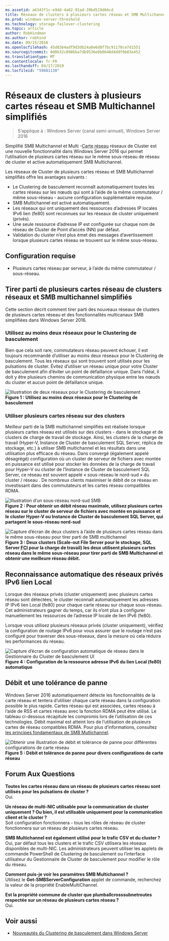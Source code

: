 ```yaml
---
ms.assetid: a6343f1c-e9dd-4a02-91ad-39bd519d66cd
title: Réseaux de clusters à plusieurs cartes réseau et SMB Multichannel simplifiés
ms.prod: windows-server-threshold
ms.technology: storage-failover-clustering
ms.topic: article
author: RobHindman
ms.author: robhind
ms.date: 09/15/2016
ms.openlocfilehash: 45d8364adf9d3db24a8e6d8f7bc91178ce7d1551
ms.sourcegitcommit: 0d0b32c8986ba7db9536e0b8648d4ddf9b03e452
ms.translationtype: MT
ms.contentlocale: fr-FR
ms.lasthandoff: 04/17/2019
ms.locfileid: "59881130"
---
```

# <a name="simplified-smb-multichannel-and-multi-nic-cluster-networks"></a>Réseaux de clusters à plusieurs cartes réseau et SMB Multichannel simplifiés

> S’applique à : Windows Server (canal semi-annuel), Windows Server 2016

Simplifié SMB Multichannel et Multi -<abbr title="carte d’Interface réseau">Carte réseau</abbr> réseaux de Cluster est une nouvelle fonctionnalité dans Windows Server 2016 qui permet l’utilisation de plusieurs cartes réseau sur le même sous-réseau de réseau de cluster et active automatiquement SMB Multichannel.  

Les réseaux de Cluster de plusieurs cartes réseau et SMB Multichannel simplifiés offre les avantages suivants :  
- Le Clustering de basculement reconnaît automatiquement toutes les cartes réseau sur les nœuds qui sont à l’aide de la même commutateur / même sous-réseau - aucune configuration supplémentaire requise.  
- SMB Multichannel est activé automatiquement.  
- Les réseaux qui ont uniquement des ressources d’adresses IP locales IPv6 lien (fe80) sont reconnues sur les réseaux de cluster uniquement (privés).  
- Une seule ressource d’adresse IP est configurée sur chaque nom de réseau de Cluster de Point d’accès (NN) par défaut.  
- Validation du cluster n’est plus émet des messages d’avertissement lorsque plusieurs cartes réseau se trouvent sur le même sous-réseau.  

## <a name="requirements"></a>Configuration requise  
-   Plusieurs cartes réseau par serveur, à l’aide du même commutateur / sous-réseau.  

## <a name="how-to-take-advantage-of-multi-nic-clusters-networks-and-simplified-smb-multichannel"></a>Tirer parti de plusieurs cartes réseau de clusters réseaux et SMB multichannel simplifiés  
Cette section décrit comment tirer parti des nouveaux réseaux de clusters de plusieurs cartes réseau et des fonctionnalités multicanaux SMB simplifiées dans Windows Server 2016.  

### <a name="use-at-least-two-networks-for-failover-clustering"></a>Utilisez au moins deux réseaux pour le Clustering de basculement   
Bien que cela soit rare, commutateurs réseau peuvent échouer, il est toujours recommandé d’utiliser au moins deux réseaux pour le Clustering de basculement. Tous les réseaux qui sont trouvent sont utilisés pour les pulsations de cluster. Évitez d’utiliser un réseau unique pour votre Cluster de basculement afin d’éviter un point de défaillance unique. Dans l’idéal, il doit y être plusieurs chemins de communication physique entre les nœuds du cluster et aucun point de défaillance unique.  

![Illustration de deux réseaux pour le Clustering de basculement](media/Simplified-SMB-Multichannel-and-Multi-NIC-Cluster-Networks/Clustering_MulitNIC_Fig1.png)  
**Figure 1 : Utilisez au moins deux réseaux pour le Clustering de basculement**  

### <a name="use-multiple-nics-across-clusters"></a>Utiliser plusieurs cartes réseau sur des clusters  

Meilleur parti de la SMB multichannel simplifiés est réalisée lorsque plusieurs cartes réseau est utilisés sur des clusters - dans le stockage et de clusters de charge de travail de stockage. Ainsi, les clusters de la charge de travail (Hyper-V, Instance de Cluster de basculement SQL Server, réplica de stockage, etc.) à utiliser SMB multichannel et les résultats dans une utilisation plus efficace du réseau. Dans convergé (également appelé désagrégé) configuration où un cluster de serveur de fichiers avec montée en puissance est utilisé pour stocker les données de la charge de travail pour Hyper-V ou cluster de l’Instance de Cluster de basculement SQL Server, ce réseau est souvent appelé « sous-réseau le nord-sud » du cluster / réseau . De nombreux clients maximiser le débit de ce réseau en investissant dans des commutateurs et les cartes réseau compatibles RDMA.  

![Illustration d’un sous-réseau nord-sud SMB](media/Simplified-SMB-Multichannel-and-Multi-NIC-Cluster-Networks/Clustering_MulitNIC_Fig2.png)  
**Figure 2 : Pour obtenir un débit réseau maximale, utilisez plusieurs cartes réseau sur le cluster de serveur de fichiers avec montée en puissance et le cluster Hyper-V ou Instance de Cluster de basculement SQL Server, qui partagent le sous-réseau nord-sud**  

![Capture d’écran de deux clusters à l’aide de plusieurs cartes réseau dans le même sous-réseau pour tirer parti de SMB multichannel](media/Simplified-SMB-Multichannel-and-Multi-NIC-Cluster-Networks/Clustering_MulitNIC_Fig3.png)  
**Figure 3 : Deux clusters (Scale-out File Server pour le stockage, SQL Server <abbr title="Instance de Clustering de basculement">FCI</abbr> pour la charge de travail) les deux utilisent plusieurs cartes réseau dans le même sous-réseau pour tirer parti de SMB Multichannel et obtenir une meilleure réseau débit.** 

## <a name="automatic-recognition-of-ipv6-link-local-private-networks"></a>Reconnaissance automatique des réseaux privés IPv6 lien Local  
Lorsque des réseaux privés (cluster uniquement) avec plusieurs cartes réseau sont détectées, le cluster reconnaît automatiquement les adresses IP IPv6 lien Local (fe80) pour chaque carte réseau sur chaque sous-réseau. Cet administrateurs gagner du temps, car ils n’ont plus à configurer manuellement les ressources de l’adresse IP locale de lien IPv6 (fe80).  

Lorsque vous utilisez plusieurs réseaux privés (cluster uniquement), vérifiez la configuration de routage IPv6 pour vous assurer que le routage n’est pas configuré pour traverser des sous-réseaux, dans la mesure où cela réduira les performances du réseau.  

![Capture d’écran de configuration automatique de réseau dans le Gestionnaire du Cluster de basculement UI](media/Simplified-SMB-Multichannel-and-Multi-NIC-Cluster-Networks/Clustering_MulitNIC_Fig4.png)  
**Figure 4 : Configuration de la ressource adresse IPv6 du lien Local (fe80) automatique**  

## <a name="throughput-and-fault-tolerance"></a>Débit et une tolérance de panne  
Windows Server 2016 automatiquement détecte les fonctionnalités de la carte réseau et tentera d’utiliser chaque carte réseau dans la configuration possible le plus rapide. Cartes réseau qui est associées, cartes réseau à l’aide de RSS et cartes réseau avec la fonction RDMA peut être utilisé. Le tableau ci-dessous récapitule les compromis lors de l’utilisation de ces technologies. Débit maximal est atteint lors de l’utilisation de plusieurs cartes de réseau compatibles RDMA. Pour plus d’informations, consultez [les principes fondamentaux de SMB Mutlichannel](https://blogs.technet.microsoft.com/josebda/2012/06/28/the-basics-of-smb-multichannel-a-feature-of-windows-server-2012-and-smb-3-0/).

![Obtenir une illustration de débit et tolérance de panne pour différentes configurations de carte réseau](media/Simplified-SMB-Multichannel-and-Multi-NIC-Cluster-Networks/Clustering_MulitNIC_Fig5.png)  
**Figure 5 : Débit et tolérance de panne pour divers conifigurations de carte réseau**   

## <a name="frequently-asked-questions"></a>Forum Aux Questions  
**Toutes les cartes réseau dans un réseau de plusieurs cartes réseau sont utilisés pour les pulsations de cluster ?**  
    Oui.  

**Un réseau de multi-NIC utilisable pour la communication de cluster uniquement ? Ou bien, il est utilisable uniquement pour la communication client et le cluster ?**  
    Soit configuration fonctionnera - tous les rôles de réseau de cluster fonctionnera sur un réseau de plusieurs cartes réseau.  

**SMB Multichannel est également utilisé pour le trafic CSV et du cluster ?**  
    Oui, par défaut tous les clusters et le trafic CSV utilisera les réseaux disponibles de multi-NIC. Les administrateurs peuvent utiliser les applets de commande PowerShell de Clustering de basculement ou l’interface utilisateur du Gestionnaire de Cluster de basculement pour modifier le rôle du réseau.  

**Comment puis-je voir les paramètres SMB Multichannel ?**  
    Utilisez le **Get-SMBServerConfiguration** applet de commande, recherchez la valeur de la propriété EnableMultiChannel.  

**Est la propriété commune de cluster que plumballcrosssubnetroutes respectée sur un réseau de plusieurs cartes réseau ?**  
     Oui.  

## <a name="see-also"></a>Voir aussi  
- [Nouveautés du Clustering de basculement dans Windows Server](whats-new-in-failover-clustering.md)  
